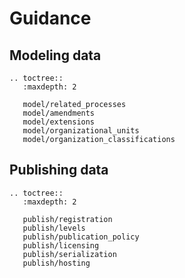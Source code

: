 # Guidance

## Modeling data

```eval_rst
.. toctree::
   :maxdepth: 2

   model/related_processes
   model/amendments
   model/extensions
   model/organizational_units
   model/organization_classifications
```

## Publishing data

```eval_rst
.. toctree::
   :maxdepth: 2

   publish/registration
   publish/levels
   publish/publication_policy
   publish/licensing
   publish/serialization
   publish/hosting
```
